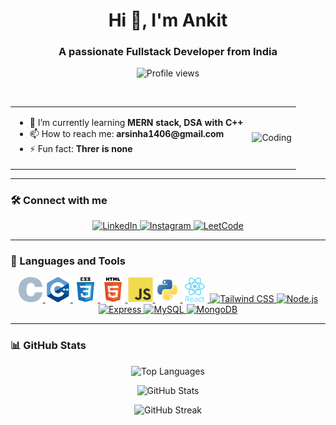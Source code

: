 <h1 align="center">Hi 👋, I'm Ankit</h1> 
<h3 align="center">A passionate Fullstack Developer from India</h3> 

<p align="center">
  <img src="https://komarev.com/ghpvc/?username=ankitraj03&label=Profile%20views&color=0e75b6&style=flat" alt="Profile views" />
</p>

<br/>

<table>
  <tr>
    <td>
      <ul>
        <li>🌱 I’m currently learning <strong>MERN stack, DSA with C++</strong></li>
        <li>📫 How to reach me: <strong>arsinha1406@gmail.com</strong></li>
        <li>⚡ Fun fact: <strong>Threr is none</strong></li>
      </ul>
    </td>
    <td>
      <img src="https://media3.giphy.com/media/v1.Y2lkPTc5MGI3NjExd2ZteTd6dTJnZ3VvdXh4bXlsejUzZGE5N2w2OTJidG15MXZsbGI1YiZlcD12MV9pbnRlcm5hbF9naWZfYnlfaWQmY3Q9Zw/odTTszSU3M3pb5I9eW/giphy.gif" alt="Coding" width="400">
    </td>
  </tr>
</table>

---

### 🛠️ Connect with me
<p align="center">
  <a href="https://www.linkedin.com/ankitraj03/" target="_blank">
    <img src="https://raw.githubusercontent.com/rahuldkjain/github-profile-readme-generator/master/src/images/icons/Social/linked-in-alt.svg" alt="LinkedIn" height="30" width="40" />
  </a>
  <a href="https://www.instagram.com/ankiiiittttt/" target="_blank">
    <img src="https://raw.githubusercontent.com/rahuldkjain/github-profile-readme-generator/master/src/images/icons/Social/instagram.svg" alt="Instagram" height="30" width="40" />
  </a>
  <a href="https://leetcode.com/u/Ankit_32/" target="_blank">
    <img src="https://raw.githubusercontent.com/rahuldkjain/github-profile-readme-generator/master/src/images/icons/Social/leet-code.svg" alt="LeetCode" height="30" width="40" />
  </a>
  
</p>

---

### 🚀 Languages and Tools
<p align="center">
  <a href="https://www.cprogramming.com/" target="_blank">
    <img src="https://raw.githubusercontent.com/devicons/devicon/master/icons/c/c-original.svg" alt="C" width="40" height="40" />
  </a>
  <a href="https://www.w3schools.com/cpp/" target="_blank">
    <img src="https://raw.githubusercontent.com/devicons/devicon/master/icons/cplusplus/cplusplus-original.svg" alt="C++" width="40" height="40" />
  </a>
  <a href="https://www.w3schools.com/css/" target="_blank">
    <img src="https://raw.githubusercontent.com/devicons/devicon/master/icons/css3/css3-original-wordmark.svg" alt="CSS" width="40" height="40" />
  </a>
  <a href="https://www.w3.org/html/" target="_blank">
    <img src="https://raw.githubusercontent.com/devicons/devicon/master/icons/html5/html5-original-wordmark.svg" alt="HTML" width="40" height="40" />
  </a>
  <a href="https://developer.mozilla.org/en-US/docs/Web/JavaScript" target="_blank">
    <img src="https://raw.githubusercontent.com/devicons/devicon/master/icons/javascript/javascript-original.svg" alt="JavaScript" width="40" height="40" />
  </a>
  <a href="https://www.python.org" target="_blank">
    <img src="https://raw.githubusercontent.com/devicons/devicon/master/icons/python/python-original.svg" alt="Python" width="40" height="40" />
  </a>
  <a href="https://reactjs.org/" target="_blank">
    <img src="https://raw.githubusercontent.com/devicons/devicon/master/icons/react/react-original-wordmark.svg" alt="React" width="40" height="40" />
  </a>
  <a href="https://tailwindcss.com/" target="_blank">
    <img src="https://www.vectorlogo.zone/logos/tailwindcss/tailwindcss-icon.svg" alt="Tailwind CSS" width="40" height="40" />
  </a>
  <a href="https://nodejs.org/" target="_blank" title="Node.js">
    <img src="https://www.vectorlogo.zone/logos/nodejs/nodejs-icon.svg" alt="Node.js" width="40" height="40"/>
</a>

<a href="https://expressjs.com/" target="_blank" title="Express">
    <img src="https://cdn.worldvectorlogo.com/logos/express-109.svg" alt="Express" width="40" height="40"/>
</a>

<a href="https://www.mysql.com/" target="_blank" title="MySQL">
    <img src="https://www.vectorlogo.zone/logos/mysql/mysql-icon.svg" alt="MySQL" width="40" height="40"/>
</a>

<a href="https://www.mongodb.com/" target="_blank" title="MongoDB">
    <img src="https://www.vectorlogo.zone/logos/mongodb/mongodb-icon.svg" alt="MongoDB" width="40" height="40"/>
</a>

</p>

---

### 📊 GitHub Stats
<p align="center">
  <img src="https://github-readme-stats.vercel.app/api/top-langs/?username=ankitraj03&show_icons=true&locale=en&layout=compact" alt="Top Languages" />
</p>
<p align="center">
  <img src="https://github-readme-stats.vercel.app/api?username=ankitraj03&show_icons=true&locale=en" alt="GitHub Stats" />
</p>
<p align="center">
  <img src="https://github-readme-streak-stats.herokuapp.com/?user=ankitraj03" alt="GitHub Streak" />
</p>

